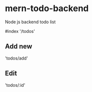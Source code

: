 # mern-todo-backend
Node js backend todo list

#index
'/todos'
## Add new
'todos/add'
## Edit
'todos/:id'



